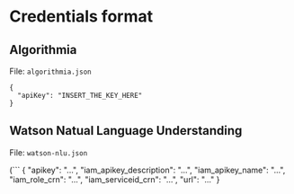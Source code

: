 # Credentials format

## Algorithmia

File: `algorithmia.json`

```
{
  "apiKey": "INSERT_THE_KEY_HERE"
}
```

## Watson Natual Language Understanding

File: `watson-nlu.json`

(```
{
"apikey": "...",
"iam_apikey_description": "...",
"iam_apikey_name": "...",
"iam_role_crn": "...",
"iam_serviceid_crn": "...",
"url": "..."
}

```)

```
